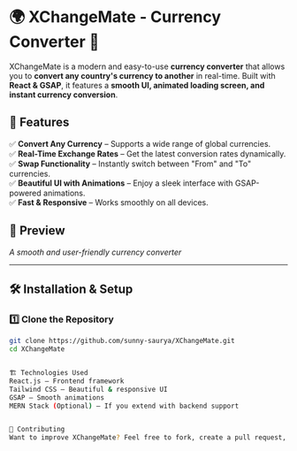 # 🌍 XChangeMate - Currency Converter 💱  

XChangeMate is a modern and easy-to-use **currency converter** that allows you to **convert any country's currency to another** in real-time. Built with **React & GSAP**, it features a **smooth UI, animated loading screen, and instant currency conversion**.  

## 🚀 Features  
✅ **Convert Any Currency** – Supports a wide range of global currencies.  
✅ **Real-Time Exchange Rates** – Get the latest conversion rates dynamically.  
✅ **Swap Functionality** – Instantly switch between "From" and "To" currencies.  
✅ **Beautiful UI with Animations** – Enjoy a sleek interface with GSAP-powered animations.  
✅ **Fast & Responsive** – Works smoothly on all devices.  

## 🎥 Preview  
*A smooth and user-friendly currency converter*  

---

## 🛠️ Installation & Setup  

### 1️⃣ **Clone the Repository**  
```sh
git clone https://github.com/sunny-saurya/XChangeMate.git
cd XChangeMate


🏗️ Technologies Used
React.js – Frontend framework
Tailwind CSS – Beautiful & responsive UI
GSAP – Smooth animations
MERN Stack (Optional) – If you extend with backend support


🤝 Contributing
Want to improve XChangeMate? Feel free to fork, create a pull request, or suggest features!

